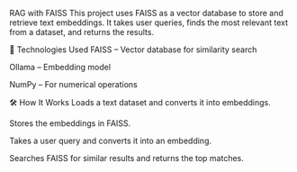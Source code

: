 RAG with FAISS
This project uses FAISS as a vector database to store and retrieve text embeddings. It takes user queries, finds the most relevant text from a dataset, and returns the results.

📌 Technologies Used
FAISS – Vector database for similarity search

Ollama – Embedding model

NumPy – For numerical operations

🛠️ How It Works
Loads a text dataset and converts it into embeddings.

Stores the embeddings in FAISS.

Takes a user query and converts it into an embedding.

Searches FAISS for similar results and returns the top matches.
